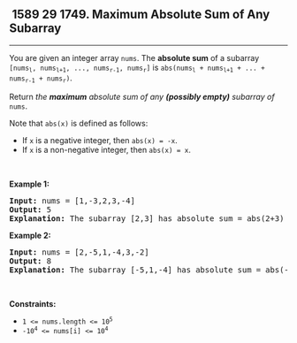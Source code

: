<h2> 1589 29
1749. Maximum Absolute Sum of Any Subarray</h2><hr><div><p>You are given an integer array <code>nums</code>. The <strong>absolute sum</strong> of a subarray <code>[nums<sub>l</sub>, nums<sub>l+1</sub>, ..., nums<sub>r-1</sub>, nums<sub>r</sub>]</code> is <code>abs(nums<sub>l</sub> + nums<sub>l+1</sub> + ... + nums<sub>r-1</sub> + nums<sub>r</sub>)</code>.</p>

<p>Return <em>the <strong>maximum</strong> absolute sum of any <strong>(possibly empty)</strong> subarray of </em><code>nums</code>.</p>

<p>Note that <code>abs(x)</code> is defined as follows:</p>

<ul>
	<li>If <code>x</code> is a negative integer, then <code>abs(x) = -x</code>.</li>
	<li>If <code>x</code> is a non-negative integer, then <code>abs(x) = x</code>.</li>
</ul>

<p>&nbsp;</p>
<p><strong class="example">Example 1:</strong></p>

<pre><strong>Input:</strong> nums = [1,-3,2,3,-4]
<strong>Output:</strong> 5
<strong>Explanation:</strong> The subarray [2,3] has absolute sum = abs(2+3) = abs(5) = 5.
</pre>

<p><strong class="example">Example 2:</strong></p>

<pre><strong>Input:</strong> nums = [2,-5,1,-4,3,-2]
<strong>Output:</strong> 8
<strong>Explanation:</strong> The subarray [-5,1,-4] has absolute sum = abs(-5+1-4) = abs(-8) = 8.
</pre>

<p>&nbsp;</p>
<p><strong>Constraints:</strong></p>

<ul>
	<li><code>1 &lt;= nums.length &lt;= 10<sup>5</sup></code></li>
	<li><code>-10<sup>4</sup> &lt;= nums[i] &lt;= 10<sup>4</sup></code></li>
</ul>
</div>